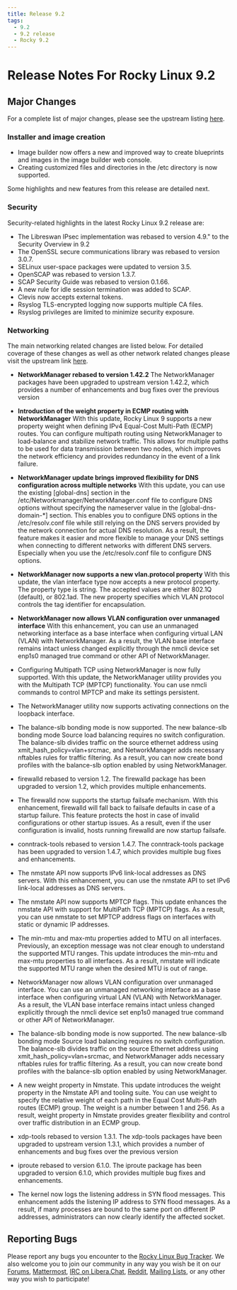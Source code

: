 ```yaml
---
title: Release 9.2
tags:
  - 9.2
  - 9.2 release
  - Rocky 9.2
---
```


# Release Notes For Rocky Linux 9.2

## Major Changes

For a complete list of major changes, please see the upstream listing [here](https://access.redhat.com/documentation/en-us/red_hat_enterprise_linux/9-beta/html-single/9.2_release_notes/index).

### Installer and image creation

* Image builder now offers a new and improved way to create blueprints and images in the image builder web console.
* Creating customized files and directories in the /etc directory is now supported.


Some highlights and new features from this release are detailed next.


### Security

Security-related highlights in the latest Rocky Linux 9.2 release are:

* The Libreswan IPsec implementation was rebased to version 4.9." to the Security Overview in 9.2
* The OpenSSL secure communications library was rebased to version 3.0.7.
* SELinux user-space packages were updated to version 3.5.
* OpenSCAP was rebased to version 1.3.7.
* SCAP Security Guide was rebased to version 0.1.66.
* A new rule for idle session termination was added to SCAP.
* Clevis now accepts external tokens.
* Rsyslog TLS-encrypted logging now supports multiple CA files.
* Rsyslog privileges are limited to minimize security exposure.



### Networking

The main networking related changes are listed below. For detailed coverage of these changes as well as other network related changes please visit the upstream link [here](https://access.redhat.com/documentation/en-us/red_hat_enterprise_linux/9-2/html-single/9.2_release_notes/index#new-features-networking).

* **NetworkManager rebased to version 1.42.2**
The NetworkManager packages have been upgraded to upstream version 1.42.2, which provides a number of enhancements and bug fixes over the previous version

* **Introduction of the weight property in ECMP routing with NetworkManager**
With this update, Rocky Linux 9 supports a new property weight when defining IPv4 Equal-Cost Multi-Path (ECMP) routes. You can configure multipath routing using NetworkManager to load-balance and stabilize network traffic. This allows for multiple paths to be used for data transmission between two nodes, which improves the network efficiency and provides redundancy in the event of a link failure. 

* **NetworkManager update brings improved flexibility for DNS configuration across multiple networks**
With this update, you can use the existing [global-dns] section in the /etc/Networkmanager/NetworkManager.conf file to configure DNS options without specifying the nameserver value in the [global-dns-domain-*] section. This enables you to configure DNS options in the /etc/resolv.conf file while still relying on the DNS servers provided by the network connection for actual DNS resolution. As a result, the feature makes it easier and more flexible to manage your DNS settings when connecting to different networks with different DNS servers. Especially when you use the /etc/resolv.conf file to configure DNS options.

* **NetworkManager now supports a new vlan.protocol property**
With this update, the vlan interface type now accepts a new protocol property. The property type is string. The accepted values are either 802.1Q (default), or 802.1ad. The new property specifies which VLAN protocol controls the tag identifier for encapsulation.

* **NetworkManager now allows VLAN configuration over unmanaged interface**
With this enhancement, you can use an unmanaged networking interface as a base interface when configuring virtual LAN (VLAN) with NetworkManager. As a result, the VLAN base interface remains intact unless changed explicitly through the nmcli device set enp1s0 managed true command or other API of NetworkManager.

* Configuring Multipath TCP using NetworkManager is now fully supported.
With this update, the NetworkManager utility provides you with the Multipath TCP (MPTCP) functionality. You can use nmcli commands to control MPTCP and make its settings persistent.

* The NetworkManager utility now supports activating connections on the loopback interface.

* The balance-slb bonding mode is now supported.
The new balance-slb bonding mode Source load balancing requires no switch configuration. The balance-slb divides traffic on the source ethernet address using xmit_hash_policy=vlan+srcmac, and NetworkManager adds necessary nftables rules for traffic filtering. As a result, you can now create bond profiles with the balance-slb option enabled by using NetworkManager.

* firewalld rebased to version 1.2.
The firewalld package has been upgraded to version 1.2, which provides multiple enhancements. 

* The firewalld now supports the startup failsafe mechanism.
With this enhancement, firewalld will fall back to failsafe defaults in case of a startup failure. This feature protects the host in case of invalid configurations or other startup issues. As a result, even if the user configuration is invalid, hosts running firewalld are now startup failsafe.

* conntrack-tools rebased to version 1.4.7.
The conntrack-tools package has been upgraded to version 1.4.7, which provides multiple bug fixes and enhancements.

* The nmstate API now supports IPv6 link-local addresses as DNS servers.
With this enhancement, you can use the nmstate API to set IPv6 link-local addresses as DNS servers. 

* The nmstate API now supports MPTCP flags.
This update enhances the nmstate API with support for MultiPath TCP (MPTCP) flags. As a result, you can use nmstate to set MPTCP address flags on interfaces with static or dynamic IP addresses.

* The min-mtu and max-mtu properties added to MTU on all interfaces.
Previously, an exception message was not clear enough to understand the supported MTU ranges. This update introduces the min-mtu and max-mtu properties to all interfaces. As a result, nmstate will indicate the supported MTU range when the desired MTU is out of range.

* NetworkManager now allows VLAN configuration over unmanaged interface.
You can use an unmanaged networking interface as a base interface when configuring virtual LAN (VLAN) with NetworkManager. As a result, the VLAN base interface remains intact unless changed explicitly through the nmcli device set enp1s0 managed true command or other API of NetworkManager.

* The balance-slb bonding mode is now supported.
The new balance-slb bonding mode Source load balancing requires no switch configuration. The balance-slb divides traffic on the source Ethernet address using xmit_hash_policy=vlan+srcmac, and NetworkManager adds necessary nftables rules for traffic filtering. As a result, you can now create bond profiles with the balance-slb option enabled by using NetworkManager.

* A new weight property in Nmstate.
This update introduces the weight property in the Nmstate API and tooling suite. You can use weight to specify the relative weight of each path in the Equal Cost Multi-Path routes (ECMP) group. The weight is a number between 1 and 256. As a result, weight property in Nmstate provides greater flexibility and control over traffic distribution in an ECMP group.

* xdp-tools rebased to version 1.3.1.
The xdp-tools packages have been upgraded to upstream version 1.3.1, which provides a number of enhancements and bug fixes over the previous version

* iproute rebased to version 6.1.0.
The iproute package has been upgraded to version 6.1.0, which provides multiple bug fixes and enhancements. 

* The kernel now logs the listening address in SYN flood messages.
This enhancement adds the listening IP address to SYN flood messages. As a result, if many processes are bound to the same port on different IP addresses, administrators can now clearly identify the affected socket.


## Reporting Bugs

Please report any bugs you encounter to the [Rocky Linux Bug Tracker](https://bugs.rockylinux.org/). We also welcome you to join our community in any way you wish be it on our [Forums](https://forums.rockylinux.org), [Mattermost](https://chat.rockylinux.org), [IRC on Libera.Chat](irc://irc.liberachat/rockylinux), [Reddit](https://reddit.com/r/rockylinux), [Mailing Lists](https://lists.resf.org), or any other way you wish to participate!
